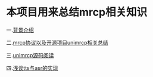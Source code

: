 # 本项目用来总结mrcp相关知识

一.[背景介绍](https://github.com/wty4427300/mrcp/blob/master/3.md)

二.[mrcp协议以及开源项目unimrcp相关总结](https://github.com/wty4427300/mrcp/blob/master/1.md)

三.[unimrcp源码阅读](https://github.com/wty4427300/mrcp/blob/master/2.md)

四.[浅谈tts与asr的实现](https://github.com/wty4427300/mrcp/blob/master/2.md)

